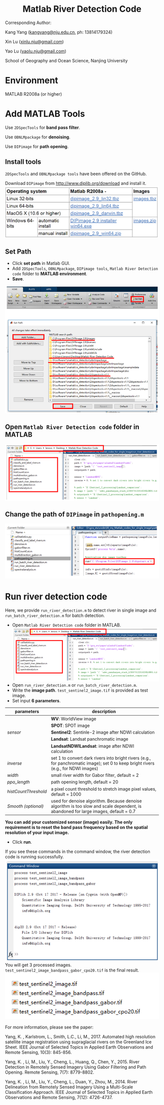  <h1 align="center">Matlab River Detection Code</h1>
Corresponding Author:

Kang Yang (kangyang@nju.edu.cn, ph: 13814179324) 

Xin Lu (xinlu.nju@gmail.com)

Yao Lu (yaolu.nju@gmail.com)

School of Geography and Ocean Science, Nanjing University
# Environment
MATLAB R2008a (or higher)
# Add MATLAB Tools
Use ``2DSpecTools`` for **band pass filter**.

Use ``OBNLMpackage`` for **denoising**.

Use ``DIPimage`` for **path opening**.

## Install tools
``2DSpecTools`` and ``OBNLMpackage tools`` have been offered on the GitHub.

Download ``DIPimage`` from http://www.diplib.org/download and install it. 
![alt text](https://github.com/njuRS/picture/blob/master/1549183782(1).jpg?raw=true)

## Set Path
- Click **set path** in Matlab GUI. 
- Add ``2DSpecTools``, ``OBNLMpackage``, ``DIPimage tools``, ``Matlab River Detection code`` folder to **MATLAB environment**. 
- **Save**. 

![alt text](https://github.com/njuRS/picture/blob/master/1549183824(1).jpg?raw=true)

## Open ``Matlab River Detection code`` folder in MATLAB
![alt text](https://github.com/njuRS/picture/blob/master/1549183850(1).jpg?raw=true)

## Change the path of ``DIPimage`` in ``pathopening.m``
![alt text](https://github.com/njuRS/picture/blob/master/1549183861(1).jpg?raw=true)

# Run river detection code
Here, we provide ``run_river_detection.m`` to detect river in single image and ``run_batch_river_detection.m`` for batch detection. 

- Open ``Matlab River Detection code`` folder in MATLAB. 
![alt text](https://github.com/njuRS/picture/blob/master/1549183850(1).jpg?raw=true)
- Open ``run_river_detection.m`` or ``run_batch_river_detection.m``. 
- Write the **image path**. ``test_sentinel2_image.tif`` is provided as test image. 
- Set input **6 parameters**. 

| parameters | description |
|----|---|
|  |  **WV**: WorldView image  |
|  |  **SPOT**: SPOT image  |
|*sensor*  |  **Sentinel2**: Sentinle-2 image after NDWI calculation  |
|  |  **Landsat**: Landsat panchromatic image  |
|  |  **LandsatNDWILandsat**: image after NDWI calculation  |
|*inverse*  |set 1 to convert dark rivers into bright rivers (e.g., for panchromatic image); set 0 to keep bright rivers (e.g., for NDWI images)|
|*width*  |small river width for Gabor filter, default = 2|
|*ppo_length*  |path opening length, default = 20|
|*histCountThreshold*  |a pixel count threshold to stretch image pixel values, default = 1000|
|*Smooth (optional)*  |used for denoise algorithm. Because denoise algorithm is too slow and scale dependent, is abandoned for large images,  default = 0.7|

**You can add your customized sensor (image) easily. The only requirement is to reset the band pass frequency based on the spatial resolution of your input image.**

- Click **run**.

If you see these commands in the command window, the river detection code is running successfully.
![alt text](https://github.com/njuRS/picture/blob/master/1549183907(1).jpg?raw=true)
You will get 3 processed images. ``test_sentinel2_image_bandpass_gabor_cpo20.tif`` is the final result.
![alt text](https://github.com/njuRS/picture/blob/master/1549183928(1).jpg?raw=true)

For more information, please see the paper: 

Yang, K. , Karlstrom, L., Smith, L.C., Li, M., 2017. Automated high resolution satellite image registration using supraglacial rivers on the Greenland Ice Sheet. IEEE Journal of Selected Topics in Applied Earth Observations and Remote Sensing, 10(3): 845-856.

Yang, K. , Li, M., Liu, Y., Cheng, L., Huang, Q., Chen, Y., 2015. River Detection in Remotely Sensed Imagery Using Gabor Filtering and Path Opening. Remote Sensing, 7(7): 8779-8802.

Yang, K. , Li, M., Liu, Y., Cheng, L., Duan, Y., Zhou, M., 2014. River Delineation from Remotely Sensed Imagery Using a Multi-Scale Classification Approach. IEEE Journal of Selected Topics in Applied Earth Observations and Remote Sensing, 7(12): 4726-4737.
